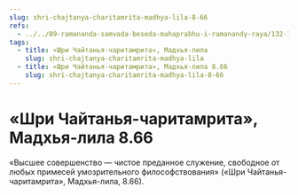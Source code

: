 ```yaml
---
slug: shri-chajtanya-charitamrita-madhya-lila-8-66
refs:
  - ../../09-ramananda-samvada-beseda-mahaprabhu-i-ramanandy-raya/132-1983-07-08-a2-kratkij-obzor-ramananda-samvady.md
tags:
  - title: «Шри Чайтанья-чаритамрита», Мадхья-лила
    slug: shri-chajtanya-charitamrita-madhya-lila
  - title: «Шри Чайтанья-чаритамрита», Мадхья-лила 8.66
    slug: shri-chajtanya-charitamrita-madhya-lila-8-66
---
```


# «Шри Чайтанья-чаритамрита», Мадхья-лила 8.66

«Высшее совершенство — чистое преданное служение, свободное от любых примесей умозрительного философствования» («Шри Чайтанья-чаритамрита», Мадхья-лила, 8.66).
